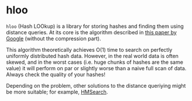 # hloo

`hloo` (Hash LOOkup) is a library for storing hashes and finding them using distance queries. At its core is the algorithm described in [this paper by Google](https://static.googleusercontent.com/media/research.google.com/en//pubs/archive/33026.pdf) (without the compression part).

This algorithm theoretically achieves O(1) time to search on perfectly uniformly distributed hash data. However, in the real world data is often skewed, and in the worst cases (i.e. huge chunks of hashes are the same value) it will perform on par or slightly worse than a naive full scan of data. Always check the quality of your hashes!

Depending on the problem, other solutions to the distance queriying might be more suitable; for example, [HMSearch](https://github.com/commonsmachinery/hmsearch).
